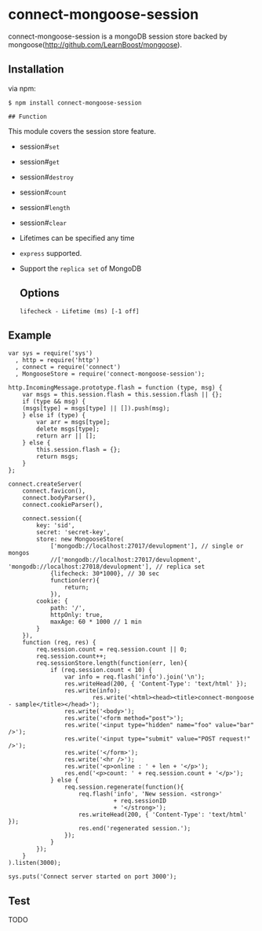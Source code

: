 # connect-mongoose-session

connect-mongoose-session is a mongoDB session store backed by mongoose(http://github.com/LearnBoost/mongoose).

## Installation

via npm:

    $ npm install connect-mongoose-session

    ## Function

This module covers the session store feature.
* session#`set`
* session#`get`
* session#`destroy`
* session#`count`
* session#`length`
* session#`clear`

* Lifetimes can be specified any time
* `express` supported.
* Support the `replica set` of MongoDB

    ## Options

      lifecheck - Lifetime (ms) [-1 off]

## Example

    var sys = require('sys')
      , http = require('http')
      , connect = require('connect')
      , MongooseStore = require('connect-mongoose-session');
    
    http.IncomingMessage.prototype.flash = function (type, msg) {
        var msgs = this.session.flash = this.session.flash || {};
        if (type && msg) {
        (msgs[type] = msgs[type] || []).push(msg);
        } else if (type) {
            var arr = msgs[type];
            delete msgs[type];
            return arr || [];
        } else {
            this.session.flash = {};
            return msgs;
        }
    };
    
    connect.createServer(
        connect.favicon(),
        connect.bodyParser(),
        connect.cookieParser(),
        
        connect.session({
            key: 'sid',
            secret: 'secret-key',
            store: new MongooseStore(
                ['mongodb://localhost:27017/devulopment'], // single or mongos
                //['mongodb://localhost:27017/devulopment', 'mongodb://localhost:27018/devulopment'], // replica set
                {lifecheck: 30*1000}, // 30 sec
                function(err){
                    return;
                }),
            cookie: {
                path: '/',
                httpOnly: true,
                maxAge: 60 * 1000 // 1 min
            }
        }),
        function (req, res) {
            req.session.count = req.session.count || 0;
            req.session.count++;
            req.sessionStore.length(function(err, len){
                if (req.session.count < 10) {
                    var info = req.flash('info').join('\n');
                    res.writeHead(200, { 'Content-Type': 'text/html' });
                    res.write(info);
                            res.write('<html><head><title>connect-mongoose - sample</title></head>');
                    res.write('<body>');
                    res.write('<form method="post">');
                    res.write('<input type="hidden" name="foo" value="bar" />');
                    res.write('<input type="submit" value="POST request!" />');
                    res.write('</form>');
                    res.write('<hr />');
                    res.write('<p>online : ' + len + '</p>');
                    res.end('<p>count: ' + req.session.count + '</p>');
                } else {
                    req.session.regenerate(function(){
                        req.flash('info', 'New session. <strong>'
                                  + req.sessionID
                                  + '</strong>');
                        res.writeHead(200, { 'Content-Type': 'text/html' });
                        res.end('regenerated session.');
                    });
                }
            });
        }
    ).listen(3000);
    
    sys.puts('Connect server started on port 3000');


## Test

TODO
